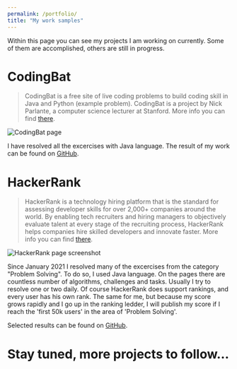 ```yaml
---
permalink: /portfolio/
title: "My work samples"
---
```


Within this page you can see my projects I am working on currently. Some of them are accomplished, others are still in progress. 

# CodingBat #
>  CodingBat is a free site of live coding problems to build coding skill in Java and Python (example problem). CodingBat is a project by Nick Parlante, a computer science lecturer at Stanford.
> More info you can find [there](https://codingbat.com/about.html). 

<img src="{{ site.url }}{{ site.baseurl }}/assets/images/CodingBat.png" alt="CodingBat page">

I have resolved all the excercises with Java language. The result of my work can be found on [GitHub](https://github.com/AdamSajewicz/java-coding-bat "Adam Sajewicz's resolution for CodingBat Java problems").


# HackerRank #
>  HackerRank is a technology hiring platform that is the standard for assessing developer skills for over 2,000+ companies around the world. By enabling tech recruiters and hiring managers to objectively evaluate talent at every stage of the recruiting process, HackerRank helps companies hire skilled developers and innovate faster.
> More info you can find [there](https://www.hackerrank.com/about-us). 

<img src="{{ site.url }}{{ site.baseurl }}/assets/images/HackerRank_screenshot.png" alt="HackerRank page screenshot">

Since January 2021 I resolved many of the excercises from the category "Problem Solving". To do so, I used Java language. On the pages there are countless number of algorithms, challenges and tasks. Usually I try to resolve one or two daily.
Of course HackerRank does support rankings, and every user has his own rank. The same for me, but because my score grows rapidly and I go up in the ranking ledder, I will publish my score if I reach the 'first 50k users' in the area of 'Problem Solving'. 

Selected results can be found on [GitHub](https://github.com/AdamSajewicz/HackerRank "Adam Sajewicz's resolution for HackerRank / Problem Solving Java excercises"). 


# Stay tuned, more projects to follow... #
